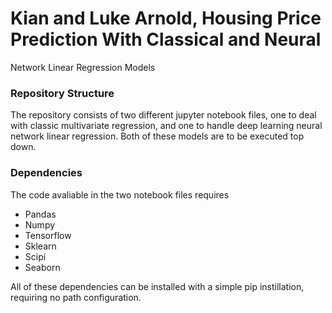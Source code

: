 # Kian and Luke Arnold, Housing Price Prediction With Classical and Neural
Network Linear Regression Models

### Repository Structure
The repository consists of two different jupyter notebook files, one to deal with classic multivariate regression, and one to handle deep learning neural network linear regression. 
Both of these models are to be executed top down.

### Dependencies
The code avaliable in the two notebook files requires
   *   Pandas
   *   Numpy
   *   Tensorflow
   *   Sklearn
   *   Scipi
   *   Seaborn

All of these dependencies can be installed with a simple pip instillation, requiring no path configuration. 
